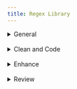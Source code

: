 ```yaml
---
title: Regex Library
---
```

<details close>

<summary>General</summary>

* **extract text:** in the Find window, choose <mark>'Extract'</mark> to pull contents from a file or project<br>F: `<body(?msi)(.*?)</body>`
* **extract classes:** choose <mark>'Extract'</mark> to pull classes from a file or project<br>F: `\sclass="[^"]+"`
* **remove divs:** Find divs and replace with only the div content<br>F: `<div(?: class="[^"]+")?>((?:.|\s)*?)</div>`<br>R: `\1`

</details>

<br>

<details close>

<summary>Clean and Code</summary><blockquote>

<br>

<details close>

<summary>Languages, Apparatus and Symbols</summary>

* **lang-hbo**: Find instances of Hebrew<br>F: (`([ְֱֲֳִֵֶַָֹֺֻּֽ֑֖֛֢֣֤֥֦֧֪֚֭֮֒֓֔֕֗֘֙֜֝֞֟֠֡֨֩֫֬֯־ֿ׀ׁׂ׃ׅׄ׆ׇאבגדהוזחטיךכלםמןנסעףפץצקרשתװױײ׳״]+-? ?)+)`
* **lang-grc: **Find instances of Greek<br>F: `((?:[\x{0300}-\x{036F}\x{0370}-\x{03FF}\x{1F00}-\x{1FFF}\x{20D0}-\x{20FF}\x{FE20}-\x{FE2F}]+[,. ]*)+)`
* **lang-grc (2)**: Find instances of Greek<br>F: `([\p{Greek}][\p{Greek} ́¨ˆ̂˘̆̑̃ˋ̔̓ ͂.,’“;]+\b)`
* **apparatus symbols**: Find apparatus symbols.<br>F: `([ℵ]|&#x(?:2135;|E(?:00[021];|5(?:0[45E6FA];|1[034679];))))`
* **check lang**: Find special `lang` characters<br>F: `<span class="([^"]+)">([^A-Z][^<]*[āåâêëėèēîīôöòōûüū][^<]*)</span>`
* **extract lang**: Choose <mark>'Extract'</mark> to create a list of italicized words. Use this list to look for untagged lang or translit<br>F: `<span class="(italic|i)">([^<]*)</span>`
* **ampersands**: replace ampersands<br>F: `([a-z]+\s*)&(\s*[a-z]+)`<br>R: `\1\&#38;\2`
* **unsafe chars: **find characters that are unsafe to use within HTML attribute values<br>F: `[a-z-]+="[^"]*?[\x{0000}-\x{0009}\x{000b}\x{000c}\x{000e}-\x{001f}\x{007f}-\x{009f}\x{00ad}\x{0600}-\x{0604}\x{070f}\x{17b4}\x{17b5}\x{200c}-\x{200f}\x{2028}-\x{202f}\x{2060}-\x{206f}\x{feff}\x{fff0}-\x{ffff}]+?[^"]*"`

</details>

<details close>

<summary>Page Breaks and Paragraphs</summary>

* **pagebreak breaking words**: Find pagebreaks that are in between words.<br>F: `([a-z]+)-\s*(<span epub:type="pagebreak" id="[^"]*" title="[^"]*"></span>)`<br>R: `\2 \1`
  > Example find: 
  >
  > `left-<span epub:type="pagebreak" id="page1" title="1"></span>hand`
* **pagebreak with no space**: Find page breaks that have no space on either side.<br>F: `(\w+<span epub:type="pagebreak" id="[^"]*" title="[^"]*"></span>)(\w+)`<br>R: `\1 \2`
  > Example find: 
  >
  > `I<span epub:type="pagebreak" id="page1" title="1"></span>have`
* **pagebreak begin line space**: Find a pagebreak that has a space at the beginning of a line<br>F: `(<[^>]*><span epub:type="pagebreak"[^>]*></span>)\s`<br>R: `\1`
  > Example find: 
  >
  > `<p><span epub:type="pagebreak" id="page1" title="1"></span> All`
* **find broken paragraphs (1)**: Find potential broken paragraphs<br>F: `([^\.|!|”|?|"|>|)|:])</p>\s*<p[^>]*>\s*(<span epub:type="pagebreak" id="page.+?" title="[^>]*></span>)`<br>R: `\1 \2`
* **find broken paragraphs (2)**: Find potential broken paragraphs. <mark>Case sensitive</mark><br>F: `<p([^>]*)>\s*(<span epub:type="pagebreak" id="page.+?" title="[^>]*></span>)([a-z]+)`

</details>

<details close>

<summary>Scriptext</summary>

* **scriptext finder (1)**: Find blockquotes that have data-ref tags in them. (<mark>Use _after_ running Percival</mark>)<br>F: `<blockquote>(\s*(<p[^>]*>.*?</p>\s*)*<p[^>]*>.*?(<a data-ref="[^"]*">[^<]*</a>.*?</p>\s*</blockquote>))`<br>R: `<blockquote class="scriptext">\1`
* **scriptext finder (2)**: Find blockquotes that have a data-ref before it. (<mark>Use _after_ running Percival</mark>)<br>F: `(<a data-ref="[^"]*">([^<]*)</a>(:|.)</p>\s*)<blockquote>`<br>R: `\1<blockquote class="scriptext">`

</details>

<details close>

<summary>Spacing</summary>

* **no space between words**: Find and replace words with no space in between<br>F: `(<span class="(?!label)[^"]*">[^<]*</span>)(\w)`<br>R: `\1 \2`
  > Example find: 
  >
  > `A <span class="i">100 foot</span>drop`
* **no space between spans**: Find and replace span tags with no space in between(<mark>Check before using _span combine_</mark>)<br>F: `(<span class="(?!label)[^"]*">[^<]*</span>)(<span class="(?!label)[^"]*">\w+[^<]*</span>)`<br>R: `\1 \2`
  > Example find: 
  >
  > `A <span class="i">100 foot</span><span class="i">drop</span>`
* **no space open parens**: Find and replace an opening parenthesis with no space before<br>F: `(\w</span>)(\()`<br>R: `\1 \2`
  > Example find: 
  >
  > `<span class="i">100 foot drop</span>(30 meters).`
* **begin span spacing**: Find spans lacking a space before<br> F: `([a-z]+)(<span)`<br>R: `\1 \2`
  > Example find: 
  >
  > `A<span class="i">100 foot drop</span>`
* **space after first tag**: Find and replace opening tags with a space after<br>F: `<([^>])> (.*?)`<br>R: `<\1>\2`
  > Example find: 
  >
  > `<p> A <span class="i">100 foot drop</span>`
* **space before last tag**: Find and replace closing tags with a space before<br>F: `</(p|td|h1|h2|h3)>`<br>R: `</\1>`
  > Example find: 
  >
  > `drop. </p>`
* **dash spacing**: Find dashes with potential spacing issues<br>F: `(\s[^>/= ]*\s[-–][^</= ]*\s|\s[^>/= ]*[-–]\s[^</= ]*\s)`
* **space after comma**: Find a comma with no space after<br>F: `,([^"’”'<0-9 —\)]+)<br>R: , \1`

</details>

<details close>

<summary>Spans</summary>

* **span combine (1)**: In this Regex Library navigate to _Clean and Code > Spacing > **no space between spans**_ and check before running span combine. Find and replace to combine the content of spans with the same class<br>F: `<span class="([^"]*)">([^<]*)</span>(\s*)<span class="\1">([^<]*)</span>`<br>R: `<span class="\1">\2\3\4</span>`
* **span combine (2)**: Find and replace spans that can be combined into a single class<br>F: `<span class="([^"]*)"><span class="([^"]*)">([^<]*)</span></span>`<br>R: `<span class="\1 \2">\3</span>`
* **remove spans from headings**: Find spans in headings that are potentially not needed<br>F: `(<h\d[^>]*>.*?)<span(\s*class="(?!label)[^"]*")*>([^<]*)</span>(.*?</h\d>)`<br>R: `\1\3\4`
  > Example find: 
  >
  > `<h1><span class="i">Foreword</span></h1>`
  >
  >   
  >
  > `<h2>The <span class="i">Rock-Star</span> Complex</h2>`
* **remove space within spans**: Find spans with a space inside<br>F: `<span class="([^"]+)"> ([^<]+)</span>`<br>R: `<span class="\1">\2</span>` (include the space _before_ the span)<br><br>F: `<span class="([^"]+)">([^<]+) </span>`<br>R: `<span class="\1">\2</span>` (include the space _after_ the span)
* **move non-english chars in span**: Find and replace the class of a span containing non-english characters<br>F: `<span class="(italic|i)">([^a-zA-Z0-9\s]+)</span>`<br>R: `<span class="\1">\2</span>`
* **remove unnecessary span**: Find spans around punctuation and replace without the span<br>F: `<span class="[^"]*">(‘|“|’|”|\.|\)|\(|\?|!|,)+</span>`<br>R: `\1`
  > Example find: 
  >
  > `<span class="i">(</span>`
  >
  >  
  >
  > `<span class="b">.</span>`
* **repeating spans**: Find and replace adjacent spans that repeat<br>F: `<span class="([^\n<>]+)">([^\n<>]+)</span><span class="\1">`<br>R: `<span class="\1">\2`

</details></blockquote>

</details>

<br>

<details close>

<summary>Enhance</summary><blockquote>

<details close>

<summary>Abbreviations</summary>

* **tables to ABBR 1**: convert tables to abbreviation lists<br>F: `<tr>\s*<td>(.*?)</td>\s*<td>(.*?)</td>\s*</tr>`<br>R: `<dt epub:type="glossterm"><dfn>\1</dfn></dt><dd epub:type="glossdef">\2</dd>`
* **tables to ABBR 2**: after running tables to ABBR 1 use this regex to format the lists new lines<br>F: `<dfn>(.*?)</dfn></dt><dd epub:type="glossdef">(.*?)</dd>`<br>R: `\n            <dfn>\1</dfn>\n          </dt>\n          <dd epub:type="glossdef">\2</dd>`

</details>

<details close>

<summary>Footnotes</summary>

* **footnote references: **for footnotes _not_ in `backmatter` use this find and replace to format footnote refs in each file. Adjust the find to match source file markup, if necessary, and edit the replace to ensure unique IDs. After replacing in BBEdit use _Markup > Update > Document_ to change `#FILENAME#` to document filename<br>F: `<p>(\d)\. (.*?)</p>`<br>R: `<div epub:type="footnote" id="\1">\n          <p><sup><a href="#FILENAME##backlink-\1">\1</a></sup>\&#160;<span class="note">\2</span></p>\n        </div>`
* **footnote indicators: **for footnotes _not_ in `backmatter` use this find and replace to format footnote indicators in each file. Adjust the find to match source file markup, if necessary, and edit the replace to ensure unique IDs. After replacing in BBEdit use _Markup > Update > Document_ to change `#FILENAME#` to document filename<br>F: `<sup>(\d+)</sup>`<br>R: `<sup class="fn" id="backlink-intro-\1"><a epub:type="noteref" href="#FILENAME##intro-\1">[\1]</a></sup>`
* **unique footnote reference id**: use filename to make footnote reference id unique<br>F: `<sup class="fn" id="note-backlink-(\d+)"><a epub:type="noteref" href="([^#]+)_([^#]*?).xhtml#note-(\d+)">\[(\d+)\]</a></sup>`<br>R: `<sup class="fn" id="note-backlink-\3-\1"><a epub:type="noteref" href="\2_\3.xhtml#note-\3-\4">[\5]</a></sup>`
* **unique footnote indicator id**: use filename to make footnote id unique<br>F: `<div id="note-(\d+)" epub:type="footnote">\s*<p><sup><a href="([^#]+)_([^#]*?)\.xhtml#note-backlink-(\d+)">`<br>R: `<div id="note-\3-\1" epub:type="footnote"><p><sup><a href="\2_\3.xhtml#note-backlink-\3-\4">`
* **remove Ibids: **make sure footnotes are formatted correctly according to the style guide and then use to replace Ibids<br>F: `(<p class="[^"]*"><sup>(\d+)</sup>(.*?<span class="i">.*?</span>).*?</p>\s*<p class="[^"]*"><sup>\d+</sup>)Ibid\.(,.*?)*</p>`<br>R: `\1\3\4</p>`

</details>

<details close>

<summary>Index</summary>

* **move pagebreaks up top**: find pagebreaks in a file and move them before the h1. (<mark>Run multiple times until there are no new finds</mark>)<br>F: `(<h1[^>]*>.*?</h1>(?msi)(.*?))(<span epub:type="pagebreak"[^>]*></span>)`<br>R: `\3\1`

</details>

<details close>

<summary>Links</summary>

* **add `target="_blank"` to links**: Add `target="_blank"` attribute to existing external links<br>F: `<a href="http([^"]+)"><br>R: <a href="http\1" target="_blank" rel="noopener">`<br>R: `<a href="http\1" target="_blank" rel="noopener">`
  > Links to our own hosted videos should not have `target=_blank or rel="noopener"` attributes, but this RegEx will add them, so avoid using this RegEx unmodified on books with videos.
* **URLs**: Add links to URLs (Does not capture every instance)<br>F: `\shttp(.+?)([;|\.|,|\)][\s|<])`<br>R: `\s<a href="http\1" target="_blank" rel="noopener">http\1</a>\2\3`
* **tag hyperlinks:** find and replace to tag hyperlinks<br>F: `<a (?:class="[^"]*"\s*)*href="((?:mail[^"]*)|(?:http[^"]*))">([^<]*)</a>`<br>R: `<a href="\1" target="_blank" rel="noopener">\2</a>`
* **link chapters**: Find potential instances where chapters can be linked. Adjust the word `first` to `second` and the number `1` to `2` etc., to find all chapters<br>F: `(first chap(\.|ters?)|chap(s?\.|ters?) 1)(?!\d)`
* **link parts**: Find potential instances where parts can be linked. Adjust the word `first` to `second` and the number `1` to `2` etc., to find all parts<br>F: `(first part|parts? 1)(?!\d)`

</details>

<details close>

<summary>Percival</summary>

* **percival parsing**: add parsing tags before headings containing scripture. Replace `Gen` with Bible book needed<br>F: `^(\s+)<(h\d)>(.*?)(\d+):(.*?)</\2>`<br>R: `\1<span data-parsing="Gen.\4"></span>\n\1<\2>\3\4:\5</\2>`

</details>

<details close>

<summary>Commentary Markup</summary>

* **headings `data-context`**: add `data-context` tags before headings. Adjust `h3` to capture desired heading<br>F: `^(\s+)<(h3)>(.*?<a data-ref="(.*?)">.*?</a>.*?)</\2>`<br>R: `\1<hr data-context="\4" />\n\1<\2>\3</\2>`

</details></blockquote>

</details>

<br>

<details close>

<summary>Review</summary>

* **remove pagebreaks from headings: **find and replace to move pagebreaks out of headings<br>F: `(<h\d>.*?)(<span epub:type="pagebreak[^>]*></span>)`<br>R: `\2\1`
  > Example find: 
  >
  > `<h1><span epub:type=”pagebreak” id=”page1” title=”1”></span>Chapter 1</h1>`
* **remove space before footnote**: find and replace extra space before a footnote indicator<br>F: `\s<sup class="fn"`<br>R: `<sup class="fn"`
* **special chars spacing: **find special characters with extra spacing on either side of it<br>F: `\s+(\{|\$|\&|\,|\:|\;|\?|\@|\#|\||\'|\<|\>|\-|\^|\*|\(|\)|\%|\!|\]|\"|”|“)\s+`<br>R: `\2 \1`
  > Example finds: 
  >
  > `(`
  >
  > `:`
  >
  > `$`
* **special chars spans: **review special characters in spans and replace the character without the span<br>F: `<span[^>]>({|$|&|,|:|;|?|@|#|||'|.|-|^||(|)|%|!|]|"|”|“|—)+</span>`<br>R: `\1`
  > Example finds: 
  >
  > `<span class="i">)</span>`
  >
  > `<span class="b">.</span>`
* **non-english chars spans: **review non-english characters in spans that could be tagged as `lang`<br>F: `<span class="i(?:talic)?">([^a-zA-Z0-9\s]+)</span>`
* **missed verses: **Find digits with a colon in between and no tag that could potentially be missed scripture verses<br>F: `(?<!</abbr>|</span>)(?<!'>|[a-z]|\d|\.)(?:\(| )\d+:\d{1,2}(?!</a)`
  > Example finds: 
  >
  > `106:9`  `10:10`

</details>
